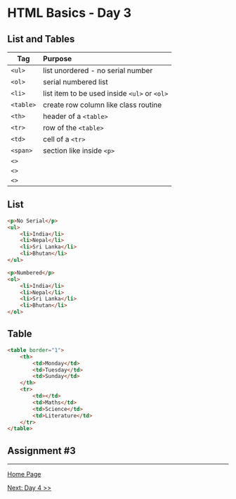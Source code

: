 # HTML Basics - Day 3

## List and Tables  

| Tag |   Purpose |
|-----|:----------|
| `<ul>` | list unordered - no serial number |
| `<ol>` | serial numbered list |
| `<li>` | list item to be used inside `<ul>` or `<ol>`|
| `<table>` | create row column like class routine |
| `<th>` | header of a `<table>` |
| `<tr>` | row of the `<table>` |
| `<td>` | cell of a `<tr>` |
| `<span>` | section like inside `<p>` |
| `<>` | |
| `<>` | |
| `<>` | |


## List

```html
<p>No Serial</p>
<ul>
    <li>India</li>
    <li>Nepal</li>
    <li>Sri Lanka</li>
    <li>Bhutan</li>
</ul>

<p>Numbered</p>
<ol>
    <li>India</li>
    <li>Nepal</li>
    <li>Sri Lanka</li>
    <li>Bhutan</li>
</ol>
```

## Table 

```html
<table border="1">
    <th>
        <td>Monday</td>
        <td>Tuesday</td>
        <td>Sunday</td>
    </th>
    <tr>
        <td></td>
        <td>Maths</td>
        <td>Science</td>
        <td>Literature</td>
    </tr>
</table>
```


## Assignment #3

---

[Home Page](../README.md)

[Next: Day 4 >>](04-html-day04.md)
